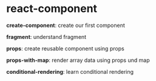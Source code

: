 # react-component

**create-component**: create our first component

**fragment**: understand fragment

**props**: create reusable component using props

**props-with-map**: render array data using props und map

**conditional-rendering**: learn conditional rendering
